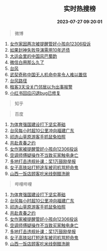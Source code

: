 <div align="center"><h2>实时热搜榜</h2><h4>2023-07-27 09:20:01</h4></div>

> 微博  

1. [女作家因两次被提醒管好小孩向12306投诉](https://s.weibo.com/weibo?q=%23%E5%A5%B3%E4%BD%9C%E5%AE%B6%E5%9B%A0%E4%B8%A4%E6%AC%A1%E8%A2%AB%E6%8F%90%E9%86%92%E7%AE%A1%E5%A5%BD%E5%B0%8F%E5%AD%A9%E5%90%9112306%E6%8A%95%E8%AF%89%23&t=31&band_rank=1&Refer=top)<br />
2. [如果封神失败导演需用10年还债](https://s.weibo.com/weibo?q=%23%E5%A6%82%E6%9E%9C%E5%B0%81%E7%A5%9E%E5%A4%B1%E8%B4%A5%E5%AF%BC%E6%BC%94%E9%9C%80%E7%94%A810%E5%B9%B4%E8%BF%98%E5%80%BA%23&t=31&band_rank=2&Refer=top)<br />
3. [大运会里的中国风巴蜀韵](https://s.weibo.com/weibo?q=%23%E5%A4%A7%E8%BF%90%E4%BC%9A%E9%87%8C%E7%9A%84%E4%B8%AD%E5%9B%BD%E9%A3%8E%E5%B7%B4%E8%9C%80%E9%9F%B5%23&t=31&band_rank=3&Refer=top)<br />
4. [微信白用那么久了](https://s.weibo.com/weibo?q=%E5%BE%AE%E4%BF%A1%E7%99%BD%E7%94%A8%E9%82%A3%E4%B9%88%E4%B9%85%E4%BA%86&t=31&band_rank=4&Refer=top)<br />
5. [台风](https://s.weibo.com/weibo?q=%E5%8F%B0%E9%A3%8E&t=31&band_rank=5&Refer=top)<br />
6. [武契奇称中国无人机命中率令人难以置信](https://s.weibo.com/weibo?q=%23%E6%AD%A6%E5%A5%91%E5%A5%87%E7%A7%B0%E4%B8%AD%E5%9B%BD%E6%97%A0%E4%BA%BA%E6%9C%BA%E5%91%BD%E4%B8%AD%E7%8E%87%E4%BB%A4%E4%BA%BA%E9%9A%BE%E4%BB%A5%E7%BD%AE%E4%BF%A1%23&t=31&band_rank=6&Refer=top)<br />
7. [台风路径](https://s.weibo.com/weibo?q=%E5%8F%B0%E9%A3%8E%E8%B7%AF%E5%BE%84&t=31&band_rank=7&Refer=top)<br />
8. [租客3天没关门邻居以为出事报警](https://s.weibo.com/weibo?q=%23%E7%A7%9F%E5%AE%A23%E5%A4%A9%E6%B2%A1%E5%85%B3%E9%97%A8%E9%82%BB%E5%B1%85%E4%BB%A5%E4%B8%BA%E5%87%BA%E4%BA%8B%E6%8A%A5%E8%AD%A6%23&t=31&band_rank=8&Refer=top)<br />
9. [小红书回应闪退bug已修复](https://s.weibo.com/weibo?q=%23%E5%B0%8F%E7%BA%A2%E4%B9%A6%E5%9B%9E%E5%BA%94%E9%97%AA%E9%80%80bug%E5%B7%B2%E4%BF%AE%E5%A4%8D%23&t=31&band_rank=9&Refer=top)<br />

> 知乎  


> 百度  

1. [为体育强国建设打下坚实基础](https://www.baidu.com/s?wd=%E4%B8%BA%E4%BD%93%E8%82%B2%E5%BC%BA%E5%9B%BD%E5%BB%BA%E8%AE%BE%E6%89%93%E4%B8%8B%E5%9D%9A%E5%AE%9E%E5%9F%BA%E7%A1%80&sa=fyb_news&rsv_dl=fyb_news)<br />
2. [台风每小时超10公里冲向福建广东](https://www.baidu.com/s?wd=%E5%8F%B0%E9%A3%8E%E6%AF%8F%E5%B0%8F%E6%97%B6%E8%B6%8510%E5%85%AC%E9%87%8C%E5%86%B2%E5%90%91%E7%A6%8F%E5%BB%BA%E5%B9%BF%E4%B8%9C&sa=fyb_news&rsv_dl=fyb_news)<br />
3. [祁连山草原游客手抓鼠兔拍照](https://www.baidu.com/s?wd=%E7%A5%81%E8%BF%9E%E5%B1%B1%E8%8D%89%E5%8E%9F%E6%B8%B8%E5%AE%A2%E6%89%8B%E6%8A%93%E9%BC%A0%E5%85%94%E6%8B%8D%E7%85%A7&sa=fyb_news&rsv_dl=fyb_news)<br />
4. [共赴青春之约](https://www.baidu.com/s?wd=%E5%85%B1%E8%B5%B4%E9%9D%92%E6%98%A5%E4%B9%8B%E7%BA%A6&sa=fyb_news&rsv_dl=fyb_news)<br />
5. [女作家被提醒管好小孩向12306投诉](https://www.baidu.com/s?wd=%E5%A5%B3%E4%BD%9C%E5%AE%B6%E8%A2%AB%E6%8F%90%E9%86%92%E7%AE%A1%E5%A5%BD%E5%B0%8F%E5%AD%A9%E5%90%9112306%E6%8A%95%E8%AF%89&sa=fyb_news&rsv_dl=fyb_news)<br />
6. [空调师傅疑操作不当致买家触电身亡](https://www.baidu.com/s?wd=%E7%A9%BA%E8%B0%83%E5%B8%88%E5%82%85%E7%96%91%E6%93%8D%E4%BD%9C%E4%B8%8D%E5%BD%93%E8%87%B4%E4%B9%B0%E5%AE%B6%E8%A7%A6%E7%94%B5%E8%BA%AB%E4%BA%A1&sa=fyb_news&rsv_dl=fyb_news)<br />
7. [多地打击违规补课：奖1万鼓励举报](https://www.baidu.com/s?wd=%E5%A4%9A%E5%9C%B0%E6%89%93%E5%87%BB%E8%BF%9D%E8%A7%84%E8%A1%A5%E8%AF%BE%EF%BC%9A%E5%A5%961%E4%B8%87%E9%BC%93%E5%8A%B1%E4%B8%BE%E6%8A%A5&sa=fyb_news&rsv_dl=fyb_news)<br />
8. [女子高铁站打短途车被司机骂短命鬼](https://www.baidu.com/s?wd=%E5%A5%B3%E5%AD%90%E9%AB%98%E9%93%81%E7%AB%99%E6%89%93%E7%9F%AD%E9%80%94%E8%BD%A6%E8%A2%AB%E5%8F%B8%E6%9C%BA%E9%AA%82%E7%9F%AD%E5%91%BD%E9%AC%BC&sa=fyb_news&rsv_dl=fyb_news)<br />
9. [山西一饭店顾客吃米线倒醋洗碗](https://www.baidu.com/s?wd=%E5%B1%B1%E8%A5%BF%E4%B8%80%E9%A5%AD%E5%BA%97%E9%A1%BE%E5%AE%A2%E5%90%83%E7%B1%B3%E7%BA%BF%E5%80%92%E9%86%8B%E6%B4%97%E7%A2%97&sa=fyb_news&rsv_dl=fyb_news)<br />

> 哔哩哔哩  

1. [为体育强国建设打下坚实基础](https://www.baidu.com/s?wd=%E4%B8%BA%E4%BD%93%E8%82%B2%E5%BC%BA%E5%9B%BD%E5%BB%BA%E8%AE%BE%E6%89%93%E4%B8%8B%E5%9D%9A%E5%AE%9E%E5%9F%BA%E7%A1%80&sa=fyb_news&rsv_dl=fyb_news)<br />
2. [台风每小时超10公里冲向福建广东](https://www.baidu.com/s?wd=%E5%8F%B0%E9%A3%8E%E6%AF%8F%E5%B0%8F%E6%97%B6%E8%B6%8510%E5%85%AC%E9%87%8C%E5%86%B2%E5%90%91%E7%A6%8F%E5%BB%BA%E5%B9%BF%E4%B8%9C&sa=fyb_news&rsv_dl=fyb_news)<br />
3. [祁连山草原游客手抓鼠兔拍照](https://www.baidu.com/s?wd=%E7%A5%81%E8%BF%9E%E5%B1%B1%E8%8D%89%E5%8E%9F%E6%B8%B8%E5%AE%A2%E6%89%8B%E6%8A%93%E9%BC%A0%E5%85%94%E6%8B%8D%E7%85%A7&sa=fyb_news&rsv_dl=fyb_news)<br />
4. [共赴青春之约](https://www.baidu.com/s?wd=%E5%85%B1%E8%B5%B4%E9%9D%92%E6%98%A5%E4%B9%8B%E7%BA%A6&sa=fyb_news&rsv_dl=fyb_news)<br />
5. [女作家被提醒管好小孩向12306投诉](https://www.baidu.com/s?wd=%E5%A5%B3%E4%BD%9C%E5%AE%B6%E8%A2%AB%E6%8F%90%E9%86%92%E7%AE%A1%E5%A5%BD%E5%B0%8F%E5%AD%A9%E5%90%9112306%E6%8A%95%E8%AF%89&sa=fyb_news&rsv_dl=fyb_news)<br />
6. [空调师傅疑操作不当致买家触电身亡](https://www.baidu.com/s?wd=%E7%A9%BA%E8%B0%83%E5%B8%88%E5%82%85%E7%96%91%E6%93%8D%E4%BD%9C%E4%B8%8D%E5%BD%93%E8%87%B4%E4%B9%B0%E5%AE%B6%E8%A7%A6%E7%94%B5%E8%BA%AB%E4%BA%A1&sa=fyb_news&rsv_dl=fyb_news)<br />
7. [多地打击违规补课：奖1万鼓励举报](https://www.baidu.com/s?wd=%E5%A4%9A%E5%9C%B0%E6%89%93%E5%87%BB%E8%BF%9D%E8%A7%84%E8%A1%A5%E8%AF%BE%EF%BC%9A%E5%A5%961%E4%B8%87%E9%BC%93%E5%8A%B1%E4%B8%BE%E6%8A%A5&sa=fyb_news&rsv_dl=fyb_news)<br />
8. [女子高铁站打短途车被司机骂短命鬼](https://www.baidu.com/s?wd=%E5%A5%B3%E5%AD%90%E9%AB%98%E9%93%81%E7%AB%99%E6%89%93%E7%9F%AD%E9%80%94%E8%BD%A6%E8%A2%AB%E5%8F%B8%E6%9C%BA%E9%AA%82%E7%9F%AD%E5%91%BD%E9%AC%BC&sa=fyb_news&rsv_dl=fyb_news)<br />
9. [山西一饭店顾客吃米线倒醋洗碗](https://www.baidu.com/s?wd=%E5%B1%B1%E8%A5%BF%E4%B8%80%E9%A5%AD%E5%BA%97%E9%A1%BE%E5%AE%A2%E5%90%83%E7%B1%B3%E7%BA%BF%E5%80%92%E9%86%8B%E6%B4%97%E7%A2%97&sa=fyb_news&rsv_dl=fyb_news)<br />
